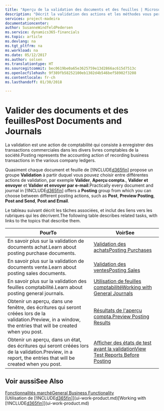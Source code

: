 ```yaml
---
title: "Aperçu de la validation des documents et des feuilles | Microsoft Docs"
description: "Décrit la validation des actions et les méthodes vous permettant de valider des documents et des feuilles."
services: project-madeira
documentationcenter: 
author: SusanneWindfeldPedersen
ms.service: dynamics365-financials
ms.topic: article
ms.devlang: na
ms.tgt_pltfrm: na
ms.workload: na
ms.date: 05/12/2017
ms.author: solsen
ms.translationtype: HT
ms.sourcegitcommit: bec0619be0a65e3625759e13d2866ac615d7513c
ms.openlocfilehash: 9f389fb58252100eb1302d4b546bef58902f3208
ms.contentlocale: fr-ch
ms.lasthandoff: 01/30/2018

---
```

# <a name="post-documents-and-journals"></a><span data-ttu-id="e74e3-103">Valider des documents et des feuilles</span><span class="sxs-lookup"><span data-stu-id="e74e3-103">Post Documents and Journals</span></span>
<span data-ttu-id="e74e3-104">La validation est une action de comptabilité qui consiste à enregistrer des transactions commerciales dans les divers livres comptables de la société.</span><span class="sxs-lookup"><span data-stu-id="e74e3-104">Posting represents the accounting action of recording business transactions in the various company ledgers.</span></span>

<span data-ttu-id="e74e3-105">Quasiment chaque document et feuille de [!INCLUDE[d365fin](includes/d365fin_md.md)] propose un groupe **Validation** à partir duquel vous pouvez choisir entre différentes actions de validation, par exemple **Valider**, **Aperçu compta.**, **Valider et envoyer** et **Valider et envoyer par e-mail**.</span><span class="sxs-lookup"><span data-stu-id="e74e3-105">Practically every document and journal in [!INCLUDE[d365fin](includes/d365fin_md.md)] offers a **Posting** group from which you can choose between different posting actions, such as **Post**, **Preview Posting**, **Post and Send**, **Post and Email**.</span></span>

<span data-ttu-id="e74e3-106">Le tableau suivant décrit les tâches associées, et inclut des liens vers les rubriques qui les décrivent.</span><span class="sxs-lookup"><span data-stu-id="e74e3-106">The following table describes related tasks, with links to the topics that describe them.</span></span>

| <span data-ttu-id="e74e3-107">Pour</span><span class="sxs-lookup"><span data-stu-id="e74e3-107">To</span></span> | <span data-ttu-id="e74e3-108">Voir</span><span class="sxs-lookup"><span data-stu-id="e74e3-108">See</span></span> |
| --- | --- |
| <span data-ttu-id="e74e3-109">En savoir plus sur la validation de documents achat.</span><span class="sxs-lookup"><span data-stu-id="e74e3-109">Learn about posting purchase documents.</span></span> |[<span data-ttu-id="e74e3-110">Validation des achats</span><span class="sxs-lookup"><span data-stu-id="e74e3-110">Posting Purchases</span></span>](ui-post-purchases.md) |
| <span data-ttu-id="e74e3-111">En savoir plus sur la validation de documents vente.</span><span class="sxs-lookup"><span data-stu-id="e74e3-111">Learn about posting sales documents.</span></span> |[<span data-ttu-id="e74e3-112">Validation des ventes</span><span class="sxs-lookup"><span data-stu-id="e74e3-112">Posting Sales</span></span>](ui-post-sales.md) |
| <span data-ttu-id="e74e3-113">En savoir plus sur la validation des feuilles comptabilité.</span><span class="sxs-lookup"><span data-stu-id="e74e3-113">Learn about posting general journals.</span></span> |[<span data-ttu-id="e74e3-114">Utilisation de feuilles comptabilité</span><span class="sxs-lookup"><span data-stu-id="e74e3-114">Working with General Journals</span></span>](ui-work-general-journals.md) |
| <span data-ttu-id="e74e3-115">Obtenir un aperçu, dans une fenêtre, des écritures qui seront créées lors de la validation.</span><span class="sxs-lookup"><span data-stu-id="e74e3-115">Preview, in a window, the entries that will be created when you post.</span></span> |[<span data-ttu-id="e74e3-116">Résultats de l'aperçu compta.</span><span class="sxs-lookup"><span data-stu-id="e74e3-116">Preview Posting Results</span></span>](ui-how-preview-post-results.md) |
| <span data-ttu-id="e74e3-117">Obtenir un aperçu, dans un état, des écritures qui seront créées lors de la validation.</span><span class="sxs-lookup"><span data-stu-id="e74e3-117">Preview, in a report, the entries that will be created when you post.</span></span> |[<span data-ttu-id="e74e3-118">Afficher des états de test avant la validation</span><span class="sxs-lookup"><span data-stu-id="e74e3-118">View Test Reports Before Posting</span></span>](ui-how-view-test-reports-posting.md) |

## <a name="see-also"></a><span data-ttu-id="e74e3-119">Voir aussi</span><span class="sxs-lookup"><span data-stu-id="e74e3-119">See Also</span></span>
[<span data-ttu-id="e74e3-120">Fonctionnalités marché</span><span class="sxs-lookup"><span data-stu-id="e74e3-120">General Business Functionality</span></span>](ui-across-business-areas.md)  
<span data-ttu-id="e74e3-121">[Utilisation de [!INCLUDE[d365fin](includes/d365fin_md.md)]](ui-work-product.md)</span><span class="sxs-lookup"><span data-stu-id="e74e3-121">[Working with [!INCLUDE[d365fin](includes/d365fin_md.md)]](ui-work-product.md)</span></span>


